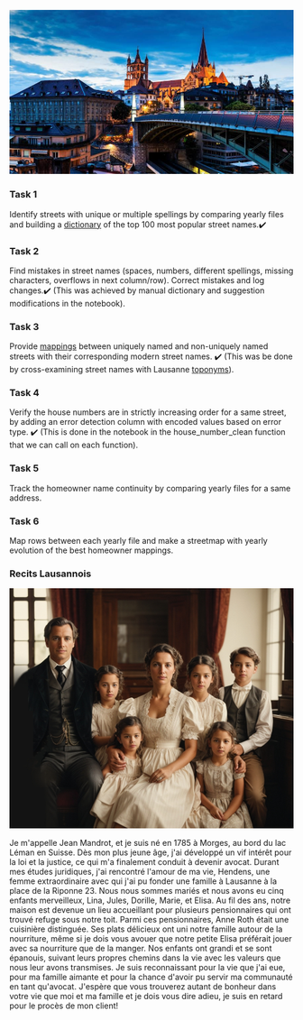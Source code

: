 ![Photo of Lausanne](/docs/assets/lausanne.jpg)

### Task 1
Identify streets with unique or multiple spellings by comparing yearly files and building a [dictionary](https://github.com/pmcintyr/pmcintyr.github.io/blob/main/dictionary.csv) of the top 100 most popular street names.✔️

### Task 2
Find mistakes in street names (spaces, numbers, different spellings, missing characters, overflows in next column/row).
Correct mistakes and log changes.✔️ (This was achieved by manual dictionary and suggestion modifications in the notebook).

### Task 3
Provide [mappings](https://github.com/pmcintyr/pmcintyr.github.io/blob/main/mappings.csv) between uniquely named and non-uniquely named streets with their corresponding modern street names. ✔️ (This was be done by cross-examining street names with Lausanne [toponyms](https://github.com/RPetitpierre/merian/blob/main/assets/data/toponyms.geojson)).

### Task 4
Verify the house numbers are in strictly increasing order for a same street, by adding an error detection column with encoded values based on error type. ✔️ (This is done in the notebook in the house_number_clean function that we can call on each function).

### Task 5
Track the homeowner name continuity by comparing yearly files for a same address.

### Task 6
Map rows between each yearly file and make a streetmap with yearly evolution of the best homeowner mappings.

### Recits Lausannois
![AI-generated Photo of Jean Mandrot's Family](/docs/assets/jean_mandrot.jpg)

Je m'appelle Jean Mandrot, et je suis né en 1785 à Morges, au bord du lac Léman en Suisse. 
Dès mon plus jeune âge, j'ai développé un vif intérêt pour la loi et la justice, ce qui m'a finalement conduit à devenir avocat.
Durant mes études juridiques, j'ai rencontré l'amour de ma vie, Hendens, une femme extraordinaire avec qui j'ai pu fonder une famille à Lausanne à la place de la Riponne 23. Nous nous sommes mariés et nous avons eu cinq enfants merveilleux, Lina, Jules, Dorille, Marie, et Elisa. Au fil des ans, notre maison est devenue un lieu accueillant pour plusieurs pensionnaires qui ont trouvé refuge sous notre toit. Parmi ces pensionnaires, Anne Roth était une cuisinière distinguée. Ses plats délicieux ont uni notre famille autour de la nourriture, même si je dois vous avouer que notre petite Elisa préférait jouer avec sa nourriture que de la manger. Nos enfants ont grandi et se sont épanouis, suivant leurs propres chemins dans la vie avec les valeurs que nous leur avons transmises. Je suis reconnaissant pour la vie que j'ai eue, pour ma famille aimante et pour la chance d'avoir pu servir ma communauté en tant qu'avocat. J'espère que vous trouverez autant de bonheur dans votre vie que moi et ma famille et je dois vous dire adieu, je suis en retard pour le procès de mon client!